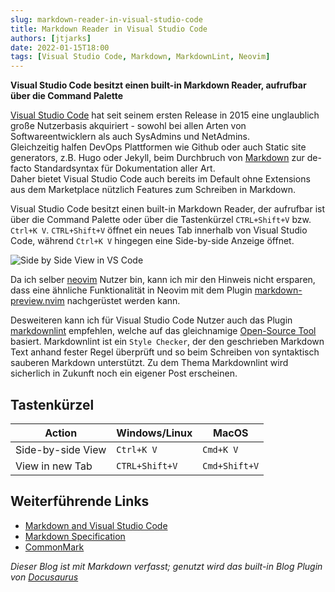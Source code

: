 ```yaml
---
slug: markdown-reader-in-visual-studio-code
title: Markdown Reader in Visual Studio Code
authors: [jtjarks]
date: 2022-01-15T18:00
tags: [Visual Studio Code, Markdown, MarkdownLint, Neovim]
---
```

**Visual Studio Code besitzt einen built-in Markdown Reader, aufrufbar
über die Command Palette**

[Visual Studio Code](https://code.visualstudio.com/) hat seit seinem ersten
Release in 2015 eine unglaublich große Nutzerbasis akquiriert - sowohl bei
allen Arten von Softwareentwicklern als auch SysAdmins und NetAdmins.  
Gleichzeitig halfen DevOps Plattformen wie Github oder auch Static site
generators, z.B. Hugo oder Jekyll, beim Durchbruch von
[Markdown](https://daringfireball.net/projects/markdown/) zur de-facto
Standardsyntax für Dokumentation aller Art.  
Daher bietet Visual Studio Code auch bereits im Default ohne Extensions
aus dem Marketplace nützlich Features zum Schreiben in Markdown.

Visual Studio Code besitzt einen built-in Markdown Reader, der aufrufbar
ist über die Command Palette oder über die Tastenkürzel `CTRL+Shift+V`
bzw. `Ctrl+K V`.
`CTRL+Shift+V` öffnet ein neues Tab innerhalb von Visual Studio Code, während
`Ctrl+K V` hingegen eine Side-by-side Anzeige öffnet.

![Side by Side View in VS Code](/img/2022-15-01-markdown-reader-in-vs-code/side-by-side-view.png)

Da ich selber [neovim](https://neovim.io/) Nutzer bin, kann ich mir den Hinweis
nicht ersparen, dass eine ähnliche Funktionalität in Neovim mit dem Plugin
[markdown-preview.nvim](https://github.com/iamcco/markdown-preview.nvim)
nachgerüstet werden kann.

Desweiteren kann ich für Visual Studio Code Nutzer auch das Plugin
[markdownlint](https://marketplace.visualstudio.com/items?itemName=DavidAnson.vscode-markdownlint)
empfehlen, welche auf das gleichnamige
[Open-Source Tool](https://github.com/DavidAnson/markdownlint) basiert.
Markdownlint ist ein `Style Checker`, der den geschrieben Markdown Text anhand
fester Regel überprüft und so beim Schreiben von syntaktisch sauberen
Markdown unterstützt. Zu dem Thema Markdownlint wird sicherlich in Zukunft
noch ein eigener Post erscheinen.

## Tastenkürzel

| Action | Windows/Linux | MacOS |
| --- | --- | --- |
| Side-by-side View | `Ctrl+K V` | `Cmd+K V` |
| View in new Tab | `CTRL+Shift+V` | `Cmd+Shift+V` |

## Weiterführende Links

- [Markdown and Visual Studio Code](https://code.visualstudio.com/docs/languages/markdown)
- [Markdown Specification](https://daringfireball.net/projects/markdown/)
- [CommonMark](https://commonmark.org/)

*Dieser Blog ist mit Markdown verfasst; genutzt wird das built-in Blog
Plugin von [Docusaurus](https://docusaurus.io/)*

